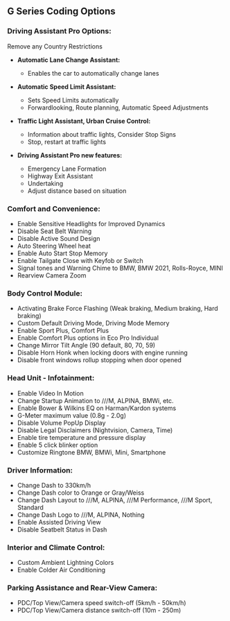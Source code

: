 ## G Series Coding Options

### Driving Assistant Pro Options:
Remove any Country Restrictions

- **Automatic Lane Change Assistant:**
  - Enables the car to automatically change lanes

- **Automatic Speed Limit Assistant:**
  - Sets Speed Limits automatically
  - Forwardlooking, Route planning, Automatic Speed Adjustments

- **Traffic Light Assistant, Urban Cruise Control:**
  - Information about traffic lights, Consider Stop Signs
  - Stop, restart at traffic lights

- **Driving Assistant Pro new features:**
  - Emergency Lane Formation
  - Highway Exit Assistant
  - Undertaking
  - Adjust distance based on situation

### Comfort and Convenience:

  - Enable Sensitive Headlights for Improved Dynamics
  - Disable Seat Belt Warning
  - Disable Active Sound Design
  - Auto Steering Wheel heat
  - Enable Auto Start Stop Memory
  - Enable Tailgate Close with Keyfob or Switch
  - Signal tones and Warning Chime to BMW, BMW 2021, Rolls-Royce, MINI
  - Rearview Camera Zoom

### Body Control Module:

  - Activating Brake Force Flashing (Weak braking, Medium braking, Hard braking)
  - Custom Default Driving Mode, Driving Mode Memory 
  - Enable Sport Plus, Comfort Plus
  - Enable Comfort Plus options in Eco Pro Individual
  - Change Mirror Tilt Angle (90 default, 80, 70, 59)
  - Disable Horn Honk when locking doors with engine running
  - Disable front windows rollup stopping when door opened

### Head Unit - Infotainment:

  - Enable Video In Motion
  - Change Startup Animation to ///M, ALPINA, BMWi, etc.
  - Enable Bower & Wilkins EQ on Harman/Kardon systems
  - G-Meter maximum value (0.8g - 2.0g)
  - Disable Volume PopUp Display
  - Disable Legal Disclaimers (Nightvision, Camera, Time)
  - Enable tire temperature and pressure display
  - Enable 5 click blinker option
  - Customize Ringtone BMW, BMWi, Mini, Smartphone

### Driver Information:

  - Change Dash to 330km/h
  - Change Dash color to Orange or Gray/Weiss
  - Change Dash Layout to ///M, ALPINA, ///M Performance, ///M Sport, Standard
  - Change Dash Logo to ///M, ALPINA, Nothing
  - Enable Assisted Driving View
  - Disable Seatbelt Status in Dash

### Interior and Climate Control:

  - Custom Ambient Lightning Colors
  - Enable Colder Air Conditioning

### Parking Assistance and Rear-View Camera:

  - PDC/Top View/Camera speed switch-off (5km/h - 50km/h)
  - PDC/Top View/Camera distance switch-off (10m - 250m)

